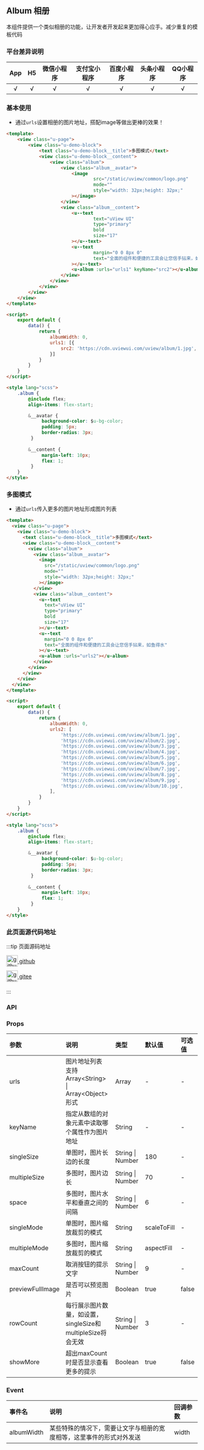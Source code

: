 ## Album 相册 <to-api/>

<demo-model url="/pages/componentsC/album/album"></demo-model>

本组件提供一个类似相册的功能，让开发者开发起来更加得心应手。减少重复的模板代码

### 平台差异说明

|App|H5	|微信小程序	|支付宝小程序		|百度小程序	|头条小程序	|QQ小程序	|
|:-:|:-:|:-:		|:-:			|:-:		|:-:		|:-:		|
|√	|√	|√			|√				|√			|√			|√			|

### 基本使用


- 通过`urls`设置相册的图片地址，搭配image等做出更棒的效果！

```html
<template>
    <view class="u-page">
        <view class="u-demo-block">
            <text class="u-demo-block__title">多图模式</text>
            <view class="u-demo-block__content">
                <view class="album">
                    <view class="album__avatar">
                        <image
                                src="/static/uview/common/logo.png"
                                mode=""
                                style="width: 32px;height: 32px;"
                        ></image>
                    </view>
                    <view class="album__content">
                        <u--text
                                text="uView UI"
                                type="primary"
                                bold
                                size="17"
                        ></u--text>
                        <u--text
                                margin="0 0 8px 0"
                                text="全面的组件和便捷的工具会让您信手拈来，如鱼得水"
                        ></u--text>
                        <u-album :urls="urls1" keyName="src2"></u-album>
                    </view>
                </view>
            </view>
        </view>
    </view>
</template>

<script>
    export default {
        data() {
            return {
                albumWidth: 0,
                urls1: [{
                    src2: 'https://cdn.uviewui.com/uview/album/1.jpg',
                }]
            }
        }
    }
</script>

<style lang="scss">
    .album {
        @include flex;
        align-items: flex-start;

        &__avatar {
             background-color: $u-bg-color;
             padding: 5px;
             border-radius: 3px;
         }
    
        &__content {
             margin-left: 10px;
             flex: 1;
         }
    }
</style>
```


### 多图模式

- 通过`urls`传入更多的图片地址形成图片列表

```html
<template>
  <view class="u-page">
    <view class="u-demo-block">
      <text class="u-demo-block__title">多图模式</text>
      <view class="u-demo-block__content">
        <view class="album">
          <view class="album__avatar">
            <image
              src="/static/uview/common/logo.png"
              mode=""
              style="width: 32px;height: 32px;"
            ></image>
          </view>
          <view class="album__content">
            <u--text
              text="uView UI"
              type="primary"
              bold
              size="17"
            ></u--text>
            <u--text
              margin="0 0 8px 0"
              text="全面的组件和便捷的工具会让您信手拈来，如鱼得水"
            ></u--text>
            <u-album :urls="urls2"></u-album>
          </view>
        </view>
      </view>
    </view>
  </view>
</template>

<script>
    export default {
        data() {
            return {
                albumWidth: 0,
                urls2: [
                    'https://cdn.uviewui.com/uview/album/1.jpg',
                    'https://cdn.uviewui.com/uview/album/2.jpg',
                    'https://cdn.uviewui.com/uview/album/3.jpg',
                    'https://cdn.uviewui.com/uview/album/4.jpg',
                    'https://cdn.uviewui.com/uview/album/5.jpg',
                    'https://cdn.uviewui.com/uview/album/6.jpg',
                    'https://cdn.uviewui.com/uview/album/7.jpg',
                    'https://cdn.uviewui.com/uview/album/8.jpg',
                    'https://cdn.uviewui.com/uview/album/9.jpg',
                    'https://cdn.uviewui.com/uview/album/10.jpg',
                ],
            }
        }
    }
</script>

<style lang="scss">
    .album {
        @include flex;
        align-items: flex-start;

        &__avatar {
             background-color: $u-bg-color;
             padding: 5px;
             border-radius: 3px;
         }
    
        &__content {
             margin-left: 10px;
             flex: 1;
         }
    }
</style>
```

### 此页面源代码地址

:::tip 页面源码地址
<br/>

<a href="https://github.com/umicro/uView2.0/blob/master/pages/componentsC/album/album.nvue" target="_blank" style="display: flex;align-items: center">
   <img height="30" src="https://vkceyugu.cdn.bspapp.com/VKCEYUGU-8f7e1d02-dcb1-46ba-90db-ae32fea44f22/4b2bf3e5-68ad-4a15-b0d1-00b7a5246eab.png" title="github" width="30"/>&nbsp;github
</a>

<a href="https://gitee.com/umicro/uView2.0/blob/master/pages/componentsC/album/album.nvue" target="_blank" style="display: flex;align-items: center;margin-top: 10px">
   <img height="30" src="https://vkceyugu.cdn.bspapp.com/VKCEYUGU-8f7e1d02-dcb1-46ba-90db-ae32fea44f22/0d0bc2dc-64e3-4ea1-a641-9c23d198e36d.png" title="github" width="30"/>&nbsp;gitee
</a>

<br/>
:::

### API

### Props

| 参数				| 说明															| 类型					|	 默认值		|  可选值	|
|:-					|:-																|:-						|:-				|:-			|
| urls				| 图片地址列表 支持 Array\<String\> &#124; Array\<Object\>形式	| Array					| -				| -			|
| keyName			| 指定从数组的对象元素中读取哪个属性作为图片地址						| String				| -				| -			|
| singleSize		| 单图时，图片长边的长度											| String &#124; Number	| 180			| -			|
| multipleSize		| 多图时，图片边长								    				| String &#124; Number	| 70			| -			|
| space				| 多图时，图片水平和垂直之间的间隔									| String &#124; Number	| 6				| -			|
| singleMode		| 单图时，图片缩放裁剪的模式										| String				| scaleToFill	| -			|
| multipleMode		| 多图时，图片缩放裁剪的模式										| String				| aspectFill	| -			|
| maxCount			| 取消按钮的提示文字												| String &#124; Number	| 9				| -			|
| previewFullImage	| 是否可以预览图片											    	| Boolean				| true			| false		|
| rowCount			| 每行展示图片数量，如设置，singleSize和multipleSize将会无效		    | String &#124; Number	| 3				| -			|
| showMore			| 超出maxCount时是否显示查看更多的提示								| Boolean				| true			| false		|


### Event

|事件名		|说明															| 回调参数	|
|:-			|:-																|:-			|
|albumWidth	|某些特殊的情况下，需要让文字与相册的宽度相等，这里事件的形式对外发送	| width		|
